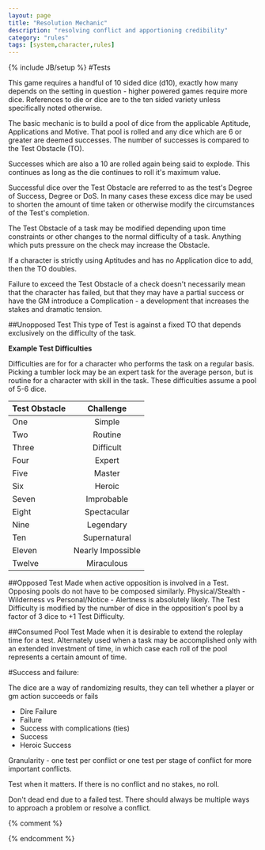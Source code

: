```yaml
---
layout: page
title: "Resolution Mechanic"
description: "resolving conflict and apportioning credibility"
category: "rules"
tags: [system,character,rules]
---
```

{% include JB/setup %}
#Tests

This game requires a handful of 10 sided dice (d10), exactly how many depends on the setting in question - higher powered games require more dice.  References to die or dice are to the ten sided variety unless specifically noted otherwise.
 
The basic mechanic is to build a pool of dice from the applicable Aptitude, Applications and Motive. That pool is rolled and any dice which are 6 or greater are deemed successes. The number of successes is compared to the Test Obstacle (TO).

Successes which are also a 10 are rolled again being said to explode. This continues as long as the die continues to roll it's maximum value. 

Successful dice over the Test Obstacle are referred to as the test's Degree of Success, Degree or DoS. In many cases these excess dice may be used to shorten the amount of time taken or otherwise modify the circumstances of the Test's completion.

The Test Obstacle of a task may be modified depending upon time constraints or other changes to the normal difficulty of a task. Anything which puts pressure on the check may increase the Obstacle.

If a character is strictly using Aptitudes and has no Application dice to add, then the TO doubles.

Failure to exceed the Test Obstacle of a check doesn't necessarily mean that the character has failed, but that they may have a partial success or have the GM introduce a Complication - a development that increases the stakes and dramatic tension.

##Unopposed Test
This type of Test is against a fixed TO that depends exclusively on the difficulty of the task. 


**Example Test Difficulties**

Difficulties are for for a character who performs the task on a regular basis. Picking a tumbler lock may be an expert task for the average person, but is routine for a character with skill in the task. These difficulties assume a pool of 5-6 dice.

| Test Obstacle | Challenge |
| --- | :---: |
| One     | Simple
| Two     | Routine
| Three   | Difficult
| Four    | Expert
| Five    | Master
| Six     | Heroic
| Seven   | Improbable
| Eight   | Spectacular
| Nine    | Legendary
| Ten     | Supernatural
| Eleven  | Nearly Impossible
| Twelve  | Miraculous

##Opposed Test
Made when active opposition is involved in a Test. Opposing pools do not have to be composed similarly. Physical/Stealth - Wilderness vs Personal/Notice - Alertness is absolutely likely.  The Test Difficulty is modified by the number of dice in the opposition's pool by a factor of 3 dice to +1 Test Difficulty.


##Consumed Pool Test
Made when it is desirable to extend the roleplay time for a test. Alternately used when a task may be accomplished only with an extended investment of time, in which case each roll of the pool represents a certain amount of time.


#Success and failure:

The dice are a way of randomizing results, they can tell whether a player or gm action succeeds or fails

* Dire Failure
* Failure
* Success with complications (ties)
* Success
* Heroic Success

Granularity - one test per conflict or one test per stage of conflict for more important conflicts. 

Test when it matters. If there is no conflict and no stakes, no roll.

Don't dead end due to a failed test. There should always be multiple ways to approach a problem or resolve a conflict.

{% comment %} 
<!--vim: set wrap ts=8 tw=0 fileencoding=utf-8 filetype=markdown :--> 
{% endcomment %}
